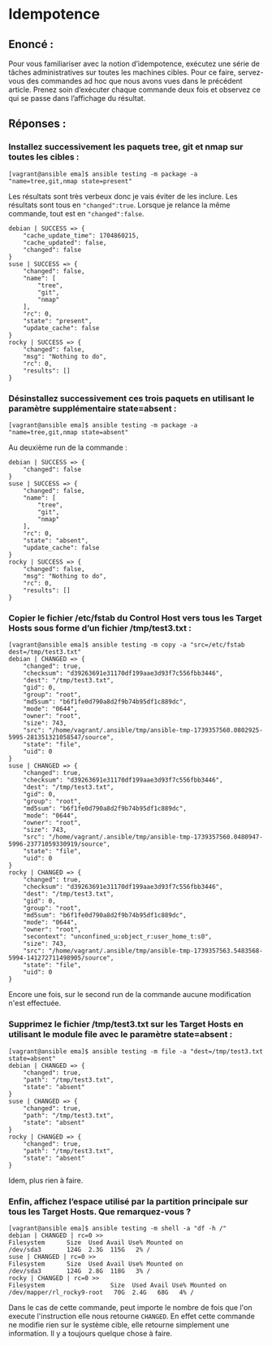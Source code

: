 # Idempotence

## Enoncé :
Pour vous familiariser avec la notion d’idempotence, exécutez une série de tâches administratives sur toutes les machines cibles. Pour ce faire, servez-vous des commandes ad hoc que nous avons vues dans le précédent article. Prenez soin d’exécuter chaque commande deux fois et observez ce qui se passe dans l’affichage du résultat.

## Réponses :

### Installez successivement les paquets tree, git et nmap sur toutes les cibles :
```
[vagrant@ansible ema]$ ansible testing -m package -a "name=tree,git,nmap state=present"
```
Les résultats sont très verbeux donc je vais éviter de les inclure. Les résultats sont tous en `"changed":true`.
Lorsque je relance la même commande, tout est en `"changed":false`.
```
debian | SUCCESS => {
    "cache_update_time": 1704860215,
    "cache_updated": false,
    "changed": false
}
suse | SUCCESS => {
    "changed": false,
    "name": [
        "tree",
        "git",
        "nmap"
    ],
    "rc": 0,
    "state": "present",
    "update_cache": false
}
rocky | SUCCESS => {
    "changed": false,
    "msg": "Nothing to do",
    "rc": 0,
    "results": []
}
```

### Désinstallez successivement ces trois paquets en utilisant le paramètre supplémentaire state=absent :
```
[vagrant@ansible ema]$ ansible testing -m package -a "name=tree,git,nmap state=absent"
```
Au deuxième run de la commande :
```
debian | SUCCESS => {
    "changed": false
}
suse | SUCCESS => {
    "changed": false,
    "name": [
        "tree",
        "git",
        "nmap"
    ],
    "rc": 0,
    "state": "absent",
    "update_cache": false
}
rocky | SUCCESS => {
    "changed": false,
    "msg": "Nothing to do",
    "rc": 0,
    "results": []
}
```

### Copier le fichier /etc/fstab du Control Host vers tous les Target Hosts sous forme d’un fichier /tmp/test3.txt :
```
[vagrant@ansible ema]$ ansible testing -m copy -a "src=/etc/fstab dest=/tmp/test3.txt"
debian | CHANGED => {
    "changed": true,
    "checksum": "d39263691e31170df199aae3d93f7c556fbb3446",
    "dest": "/tmp/test3.txt",
    "gid": 0,
    "group": "root",
    "md5sum": "b6f1fe0d790a8d2f9b74b95df1c889dc",
    "mode": "0644",
    "owner": "root",
    "size": 743,
    "src": "/home/vagrant/.ansible/tmp/ansible-tmp-1739357560.0802925-5995-281351321058547/source",
    "state": "file",
    "uid": 0
}
suse | CHANGED => {
    "changed": true,
    "checksum": "d39263691e31170df199aae3d93f7c556fbb3446",
    "dest": "/tmp/test3.txt",
    "gid": 0,
    "group": "root",
    "md5sum": "b6f1fe0d790a8d2f9b74b95df1c889dc",
    "mode": "0644",
    "owner": "root",
    "size": 743,
    "src": "/home/vagrant/.ansible/tmp/ansible-tmp-1739357560.0480947-5996-23771059330919/source",
    "state": "file",
    "uid": 0
}
rocky | CHANGED => {
    "changed": true,
    "checksum": "d39263691e31170df199aae3d93f7c556fbb3446",
    "dest": "/tmp/test3.txt",
    "gid": 0,
    "group": "root",
    "md5sum": "b6f1fe0d790a8d2f9b74b95df1c889dc",
    "mode": "0644",
    "owner": "root",
    "secontext": "unconfined_u:object_r:user_home_t:s0",
    "size": 743,
    "src": "/home/vagrant/.ansible/tmp/ansible-tmp-1739357563.5483568-5994-141272711498905/source",
    "state": "file",
    "uid": 0
}
```
Encore une fois, sur le second run de la commande aucune modification n'est effectuée. 

### Supprimez le fichier /tmp/test3.txt sur les Target Hosts en utilisant le module file avec le paramètre state=absent :
```
[vagrant@ansible ema]$ ansible testing -m file -a "dest=/tmp/test3.txt state=absent"
debian | CHANGED => {
    "changed": true,
    "path": "/tmp/test3.txt",
    "state": "absent"
}
suse | CHANGED => {
    "changed": true,
    "path": "/tmp/test3.txt",
    "state": "absent"
}
rocky | CHANGED => {
    "changed": true,
    "path": "/tmp/test3.txt",
    "state": "absent"
}
```
Idem, plus rien à faire.

### Enfin, affichez l’espace utilisé par la partition principale sur tous les Target Hosts. Que remarquez-vous ?
```
[vagrant@ansible ema]$ ansible testing -m shell -a "df -h /"
debian | CHANGED | rc=0 >>
Filesystem      Size  Used Avail Use% Mounted on
/dev/sda3       124G  2.3G  115G   2% /
suse | CHANGED | rc=0 >>
Filesystem      Size  Used Avail Use% Mounted on
/dev/sda3       124G  2.8G  118G   3% /
rocky | CHANGED | rc=0 >>
Filesystem                  Size  Used Avail Use% Mounted on
/dev/mapper/rl_rocky9-root   70G  2.4G   68G   4% /
```
Dans le cas de cette commande, peut importe le nombre de fois que l'on execute l'instruction elle nous retourne `CHANGED`. En effet cette commande ne modifie rien sur le système cible, elle retourne simplement une information. Il y a toujours quelque chose à faire.